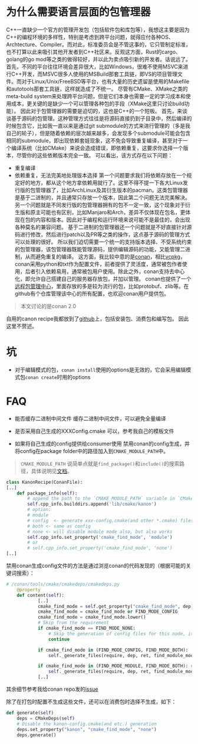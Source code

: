 # 为什么需要语言层面的包管理器
C++一直缺少一个官方的管理开发包（包括软件包和库包等），我想这主要是因为C++的编程环境的多样性，特别是考虑到跨平台问题，就得应付各种OS、Archtecture、Compiler。而对此，标准委员会是不管这事的，它只管制定标准，也不打算以此来吸引其他开发者到C++社区来。反观这方面，Rust的cargo、golang的go mod等之类的做得较好，并以此为卖点吸引新的开发者。话说远了。
首先，不同的平台往往环境会差异很大，比如Windows，很难不使用MSVC来进行C++开发，而MSVC很多人使用的MSBuild那套工具链，即VS的项目管理文件。而对于Linux/Unix/FreeBSD等平台，也有大量的历史遗留是使用的Makefile和autotools那套工具链，这样就造成了不统一。
尽管有CMake、XMake之类的meta-build system来处理跨平台问题，但是它们本身也需要一定的学习成本和使用成本，更关键的是缺少一个可以管理各种包的手段（XMake这里只讨论build功能）。
因此对于包管理器的需要是迫切的，这也是C++的一个短板。
首先，来谈谈基于源码的包管理。这种管理方式往往是将源码直接扔到子目录中，然后编译的时候包含它，比如我一直以来是通过git submodule的方式来进行管理的（多是我自己的轮子），但是随着依赖的层次越来越多，会发现多个submodule可能会包含相同的submodule，即出现依赖套娃现象，这不免会导致重复编译，甚至对于一个编译系统（比如CMake）来说会造成错误，即依赖重复，这要求你选择一个版本，尽管你的这些依赖版本完全一致。
可以看出，该方式存在以下问题：
* 重复编译
* 依赖重复，无法完美地处理版本选择
第一个问题要求我们将依赖存放在一个规定好的地方，都从这个地方拿依赖用就行了。这里不得不提一下各大Linux发行版的包管理器了，比如ArchLinux及其衍生版本的pacman。这类包管理器是基于二进制的，并且通常只存放一个版本，因此第二个问题无法完美解决。另一个问题就是不同发行版的包管理器拥有的包不一定一致，这个现象对于衍生版和原主可能也有区别，比如Manjaro和Arch，差异不仅体现在包名，更体现在包的内容和版本。因此对于编程和运行环境来说可能不是最佳的，会出现各种莫名的兼容问题。
基于二进制的包管理器还一个问题就是不好直接针对源码进行修改，然后进行patch以及PR等之类的操作，这点基于源码的管理方式可以处理的很好。
所以我们迫切需要一个统一的支持版本选择、不受系统约束的包管理器，该包管理器既能管理源码，提供编辑源码的功能，又能管理二进制，从而避免重复的编译。
这方面，我比较中意的是[conan](https://github.com/conan-io/conan)，相比[vcpkg](https://github.com/microsoft/vcpkg)，conan采用python和txt作为配置文件，前者提供了灵活度，通常被包作者使用，后者引入依赖易用，通常被包用户使用。除此之外，conan支持去中心化，即允许自己搭建自己的服务器存放包，并加以管理。
conan也提供了一个[远程包管理中心](https://conan.io/center/)，里面存放的多是较为流行的包，比如protobuf、zlib等。在github有个仓库管理该中心的所有配置，也欢迎conan用户提供包。
> 本文讨论的是conan 2.0

自用的canon recipe我都放到了[github](https://github.com/Conzxy/conan-recipe)上，包括安装包、消费包和编写包。
因此这里不赘述。

# 坑
* 对于编辑模式的包，`conan install`使用的options是无效的，它会采用编辑模式包`conan create`时用的options

# FAQ
* 能否缓存二进制中间文件
缓存二进制中间文件，可以避免全量编译

* 是否采用自己生成的XXXConfig.cmake
可以，参考我自己的模板文件

* 如果将自己生成的config提供给consumer使用
禁用conan的config生成，并将config在package folder中的路径加入到`CMAKE_MODULE_PATH`中。
> `CMAKE_MODULE_PATH` 说简单点就是`find_package()`和`include()`的搜索路径，具体说明见[文档](https://cmake.org/cmake/help/latest/variable/CMAKE_MODULE_PATH.html)。
```python
class KanonRecipe(ConanFile):
[..]
	def package_info(self):
		# append the path to the `CMAKE_MODULE_PATH` variable in `CMake`
		self.cpp_info.builddirs.append('lib/cmake/kanon')
		# option:
		# module
		# config  <- generate xxx-config.cmake(and other *.cmake) files
		# both <- same as config
		# none <- will disable module mode also, but also works
		self.cpp_info.set_property('cmake_find_mode', 'module')
		# or
		# self.cpp_info.set_property('cmake_find_mode', 'none')
[..]
```
禁用conan生成config文件的方法是通过浏览conan的代码发现的（根据可能的关键词搜索）：
```python
# /conan/tools/cmake/cmakedeps/cmakedeps.py
    @property
    def content(self):
            [..]
            cmake_find_mode = self.get_property("cmake_find_mode", dep)
            cmake_find_mode = cmake_find_mode or FIND_MODE_CONFIG
            cmake_find_mode = cmake_find_mode.lower()
            # Skip from the requirement
            if cmake_find_mode == FIND_MODE_NONE:
                # Skip the generation of config files for this node, it will be located externally
                continue

            if cmake_find_mode in (FIND_MODE_CONFIG, FIND_MODE_BOTH):  # <- Disable config file generation
                self._generate_files(require, dep, ret, find_module_mode=False)

            if cmake_find_mode in (FIND_MODE_MODULE, FIND_MODE_BOTH): # <- Allow the search of module path
                self._generate_files(require, dep, ret, find_module_mode=True)
            [..]
```
其余细节参考我给conan repo发的[issue](https://github.com/conan-io/conan/issues/14048)

除了在打包时配置不生成这些文件，还可以在消费包时选择不生成，如下：
```python
def generate(self)
	deps = CMakeDeps(self)
	# Disable the kanon-config.cmake(and etc.) generation
	deps.set_property("kanon", "cmake_find_mode", "none")
	deps.generate()
```